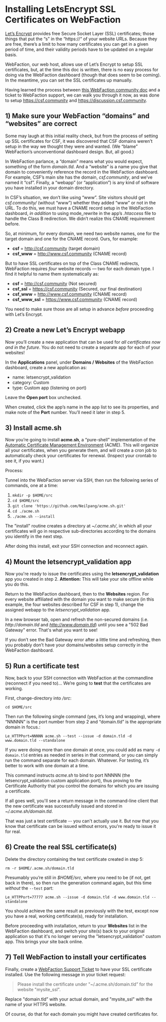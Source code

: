 # Installing LetsEncrypt SSL Certificates on WebFaction

[Let’s Encrypt](https://letsencrypt.org/) provides free Secure Socket Layer (SSL) certificates; those things that put the “s” in the “https://“ of your website URLs. Because they are free, there’s a limit to how many certificates you can get in a given period of time, and their validity periods have to be updated on a regular basis.

WebFaction, our web host, allows use of Let’s Encrypt to setup SSL certificates, but, at the time this doc is written, there is no easy process for doing via the WebFaction dashboard (though that does seem to be coming). In the meantime, you can set the SSL certificates up manually. 

Having learned the process between [this WebFaction community doc](https://community.webfaction.com/questions/19988/using-letsencrypt) and a ticket to WebFaction support, we can walk you through it now, as was done to setup https://csf.community and https://discussion.csf.community. 

## 1) Make sure your WebFaction “domains” and “websites” are correct

Some may laugh at this initial reality check, but from the process of setting up SSL certificates for CSF, it was discovered that CSF domains weren’t setup in the way we thought they were and wanted. (We “blame” WebFaction’s unconventional dashboard design. But, all good.)
 
In WebFaction parlance, a “domain” means what you would expect, something of the form _domain.tld_. And a “website” is a name you give that domain to conveniently reference the record in the WebFaction dashboard. For example, CSF’s main site has the domain, _csf.community_, and we’ve named it “csf”. Finally, a “webapp” (or “application”) is any kind of software you have installed in your domain directory.

In CSF’s situation, we don’t like using “www”. Site visitors should get _csf.community/_ (without “www”) whether they added “www” or not in the URL. To do this, we must have a CNAME record setup in the WebFaction dashboard, _in addition_ to using mode_rewrite in the app’s _.htaccess_ file to handle the Class B redirection. We didn’t realize this CNAME requirement before.

So, at minimum, for every domain, we need two website names, one for the target domain and one for the CNAME record. Ours, for example:

* **csf** = http://csf.community (target domain)
* **csf_www** = http://www.csf.community (CNAME record)

But to have SSL certificates on top of the Class CNAME redirects, WebFaction requires _four_ website records — two for each domain type. I find it helpful to name them systematically as:

* **csf** = http://csf.community (Not secured)
* **csf_ssl** = https://csf.community (Secured, our final destination)
* **csf_www** = http://www.csf.community (CNAME record)
* **csf_www_ssl** = https://www.csf.community (CNAME record)

You need to make sure those are all setup in advance _before_ proceeding with Let’s Encrypt.

## 2) Create a new Let’s Encrypt webapp

Now you’ll create a new application that can be used for _all certificates now and in the future_. You do not need to create a separate app for each of your websites!

In the **Applications** panel, under **Domains / Websites** of the WebFaction dashboard, create a new application as:

* name: letsencrypt_validation
* category: Custom
* type: Custom app (listening on port)   

Leave the **Open port** box unchecked.

When created, click the app’s name in the app list to see its properties, and make note of the **Port** number. You’ll need it later in step 5.

## 3) Install acme.sh

Now you’re going to install **acme.sh**, a “pure-shell” implementation of the [Automatic Certificate Management Environment](https://github.com/ietf-wg-acme/acme) (ACME). This will organize all your certificates, when you generate them, and will create a cron job to automatically check your certificates for renewal. (Inspect your crontab to see it, if you want.)

Process:

Tunnel into the WebFaction server via SSH, then run the following series of commands, one at a time:

1. `mkdir -p $HOME/src`
1. `cd $HOME/src`
1. `git clone 'https://github.com/Neilpang/acme.sh.git'`
1. `cd ./acme.sh`
1. `./acme.sh --install`

The "install" routine creates a directory at _~/.acme.sh/_, in which all your certificates will go in respective sub-directories according to the domains you identify in the next step. 

After doing this install, exit your SSH connection and reconnect again. 

## 4) Mount the letsencrypt_validation app

Now you're ready to issue the certificates using the **letsencrypt_validation** app you created in step 2. **Attention:** This will take your site offline while you do this. 

Return to the WebFaction dashboard, then to the **Websites** region. For every website affiliated with the domain you want to make secure (in this example, the four websites described for CSF in step 1), change the assigned webapp to the _letsencrypt_validation_ app. 

In a new browser tab, open and refresh the non-secured domains (i.e. _http://domain.tld_ and _http://www.domain.tld_) until you see a "502 Bad Gateway" error. That's what you want to see!

If you don’t see the Bad Gateway error after a little time and refreshing, then you probably don’t have your domains/websites setup correctly in the WebFaction dashboard.

## 5) Run a certificate test 

Now, back to your SSH connection with WebFaction at the commandline (reconnect if you need to)… We’re going to **test** that the certificates are working.

First, change-directory into _/src_:

`cd $HOME/src`

Then run the following single command (yes, it’s long and wrapping), where “NNNNN” is the port number from step 2 and “domain.tld” is the appropriate domain in focus.:

	Le_HTTPPort=NNNNN acme.sh --test --issue -d domain.tld -d www.domain.tld --standalone

If you were doing more than one domain at once, you could add as many `-d domain.tld` entries as needed in series in that command, or you can simply run the command separate for each domain. Whatever. For testing, it’s better to work with one domain at a time.

This command instructs _acme.sh_ to bind to port NNNNN (the letsencrypt_validation custom application port), thus proving to the Certificate Authority that you control the domains for which you are issuing a certificate. 

If all goes well, you'll see a return message in the command-line client that the new certificate was successfully issued and stored in _~/.acme.sh/domain.tld_.

That was just a test certificate -- you can't actually use it. But now that you know that certificate can be issued without errors, you're ready to issue it for real. 

## 6) Create the real SSL certificate(s)

Delete the directory containing the test certificate created in step 5:

`rm -r $HOME/.acme.sh/domain.tld`

Presumably you’re still in _$HOME/src_, where you need to be (if not, get back in there), so then run the generation command again, but this time _without_ the `--test` part:

```
Le_HTTPPort=77777 acme.sh --issue -d domain.tld -d www.domain.tld --standalone
```

You should achieve the same result as previously with the test, except now you have a real, working certificate(s), ready for installation.

Before proceeding with installation, return to your **Websites** list in the WebFaction dashboard, and switch your site(s) back to your original application so that it's no longer serving the "letsencrypt_validation" custom app. This brings your site back online.

## 7) Tell WebFaction to install your certificates

Finally, create a [WebFaction Support Ticket](https://help.webfaction.com/) to have your SSL certificate installed. Use the following message in your ticket request:

> Please install the certificate under "~/.acme.sh/domain.tld”
for the website "mysite_ssl".

Replace "domain.tld” with your actual domain, and "mysite_ssl" with the name of your HTTPS website. 

Of course, do that for each domain you might have created certificates for.



   